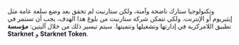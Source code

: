 وتكنولوجيا ستارك ناضجة وآمنة، ولكن ستارنيت لم تحقق بعد وضع سلعة عامة مثل إيثيريوم أو الإنترنت. ولكي تتمكن شركة ستارنيت من بلوغ هذا الهدف، يجب أن تستمر في تطبيق اللامركزية في إدارتها وتشغيلها وتنميتها. سيتم تيسير ذلك من خلال آليتين: **مؤسسة Starknet** و **Starknet Token**.